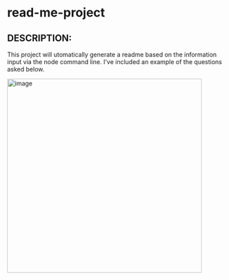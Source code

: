 # read-me-project

## DESCRIPTION: 

  This project will utomatically generate a readme based on the information input via the node command line.
  I've included an example of the questions asked below.
  
  <img width="451" alt="image" src="https://user-images.githubusercontent.com/95439170/156713781-631dd2b9-c16b-4ab8-ad45-e72bbd5ff131.png">

  
